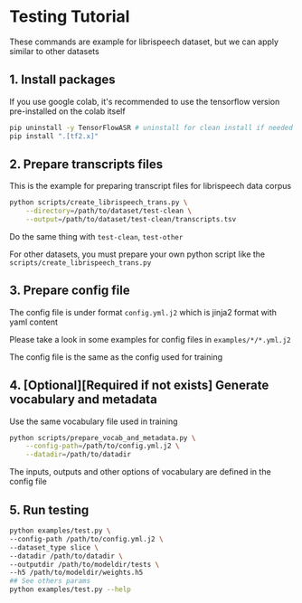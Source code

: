 # Testing Tutorial

These commands are example for librispeech dataset, but we can apply similar to other datasets

## 1. Install packages

If you use google colab, it's recommended to use the tensorflow version pre-installed on the colab itself

```bash
pip uninstall -y TensorFlowASR # uninstall for clean install if needed
pip install ".[tf2.x]"
```

## 2. Prepare transcripts files

This is the example for preparing transcript files for librispeech data corpus

```bash
python scripts/create_librispeech_trans.py \
    --directory=/path/to/dataset/test-clean \
    --output=/path/to/dataset/test-clean/transcripts.tsv
```

Do the same thing with `test-clean`, `test-other`

For other datasets, you must prepare your own python script like the `scripts/create_librispeech_trans.py`

## 3. Prepare config file

The config file is under format `config.yml.j2` which is jinja2 format with yaml content

Please take a look in some examples for config files in `examples/*/*.yml.j2`

The config file is the same as the config used for training

## 4. [Optional][Required if not exists] Generate vocabulary and metadata

Use the same vocabulary file used in training

```bash
python scripts/prepare_vocab_and_metadata.py \
    --config-path=/path/to/config.yml.j2 \
    --datadir=/path/to/datadir
```

The inputs, outputs and other options of vocabulary are defined in the config file

## 5. Run testing

```bash
python examples/test.py \
--config-path /path/to/config.yml.j2 \
--dataset_type slice \
--datadir /path/to/datadir \
--outputdir /path/to/modeldir/tests \
--h5 /path/to/modeldir/weights.h5
## See others params
python examples/test.py --help
```